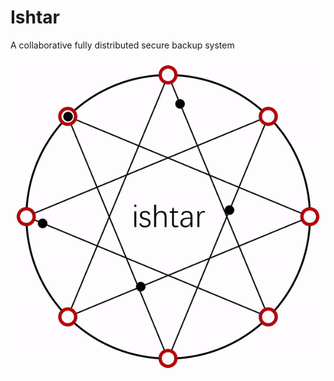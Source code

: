 # Ishtar
A collaborative fully distributed secure backup system
<p align="center">
   <img src="https://github.com/avuxo/Ishtar/blob/master/ishtar.gif?raw=true" />
</p>
